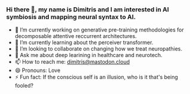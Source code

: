 ### Hi there 👋, my name is Dimitris and I am interested in AI symbiosis and mapping neural syntax to AI.

- 🔭 I’m currently working on generative pre-training methodologies for decomposable attentive reccurrent architectures.
- 🌱 I’m currently learning about the perceiver transformer.
- 👯 I’m looking to collaborate on changing how we treat neuropathies.
- 💬 Ask me about deep learining in healthcare and neurotech.
- 📫 How to reach me: dimitris@mastodon.cloud 
- 😄 Pronouns: Love
- ⚡ Fun fact: If the conscious self is an illusion, who is it that's being fooled?

